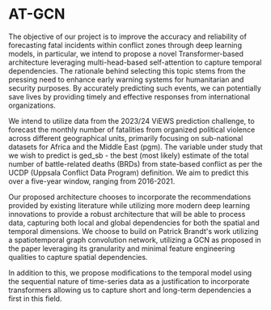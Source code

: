 # AT-GCN

The objective of our project is to improve the accuracy and reliability of forecasting fatal incidents within conflict zones through deep learning models, in particular, we intend to propose a novel Transformer-based architecture leveraging multi-head-based self-attention to capture temporal dependencies. The rationale behind selecting this topic stems from the pressing need to enhance early warning systems for humanitarian and security purposes. By accurately predicting such events, we can potentially save lives by providing timely and effective responses from international organizations. 

We intend to utilize data from the 2023/24 ViEWS prediction challenge, to forecast the monthly number of fatalities from organized political violence across different geographical units, primarily focusing on sub-national datasets for Africa and the Middle East (pgm). The variable under study that we wish to predict is ged_sb -  the best (most likely) estimate of the total number of battle-related deaths (BRDs) from state-based conflict as per the UCDP (Uppsala Conflict Data Program) definition. We aim to predict this over a five-year window, ranging from 2016-2021. 

Our proposed architecture chooses to incorporate the recommendations provided by existing literature while utilizing more modern deep learning innovations to provide a robust architecture that will be able to process data, capturing both local and global dependencies for both the spatial and temporal dimensions. We choose to build on Patrick Brandt's work utilizing a spatiotemporal graph convolution network, utilizing a GCN as proposed in the paper leveraging its granularity and minimal feature engineering qualities to capture spatial dependencies. 

In addition to this, we propose modifications to the temporal model using the sequential nature of time-series data as a justification to incorporate transformers allowing us to capture short and long-term dependencies a first in this field. 


